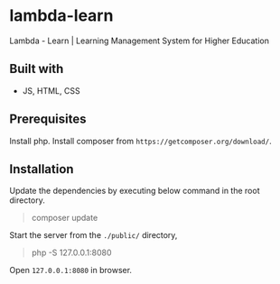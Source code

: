 # lambda-learn
Lambda - Learn | Learning Management System for Higher Education

## Built with
- JS, HTML, CSS

## Prerequisites
Install php. Install composer from `https://getcomposer.org/download/`.

## Installation
Update the dependencies by executing below command in the root directory.
> composer update

Start the server from the `./public/` directory,
> php -S 127.0.0.1:8080

Open `127.0.0.1:8080` in browser.
